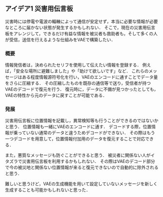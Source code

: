 ## アイデア1 災害用伝言板
災害時には停電や電波の輻輳によって通信が安定せず，本当に必要な情報が必要なところに届かない状態が発生するかもしれない．
そこで，現在の災害用伝言板をアレンジして，できるだけ有益な情報を被災者も救助者も，そして多くの人が受信，送信を行えるような仕組みをVAEで構築したい．

### 概要
情報発信者は，決められたセリフを使用して伝えたい情報を登録する．
例えば，「安全な場所に避難しました」や「助けて欲しいです」など．
これらのメッセージはある程度情報源符号化を行い，VAEのエンコードに通すことでデータ量をさらに圧縮する．
その圧縮したものを既存の通信等で送り，受信者が持つVAEのデコードで復元を行う．
復元時に，データに不備が見つかったとしても，VAEの特性から元のデータに戻すことが可能である．

### 発展
災害用伝言板に位置情報を記載し，異常検知等も行うことができるのではないかと思う．
位置情報も一緒にVAEのエンコードに通す．
デコードする際，位置情報が乗っていない通常のデータと違うためデコードができない．
その際はもう一つデコードを用意して，位置情報付加用のデータを復元することで対応できる．

また，悪質なメッセージも防ぐことができると思う．
被災者に関係ない人がイタズラで災害用伝言板を利用するかもしれない．
その際はVAEのデコード部分で今の被災地と関係ない位置情報が来ると復元できないので自動的に除外されると思う．

難しいと思うけど，VAEの生成機能を用いて設定していないメッセージを新しく生成することも可能かもしれないと思った．


